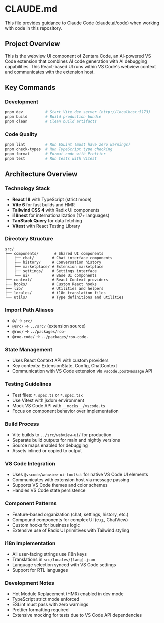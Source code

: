 # CLAUDE.md

This file provides guidance to Claude Code (claude.ai/code) when working with code in this repository.

## Project Overview

This is the webview UI component of Zentara Code, an AI-powered VS Code extension that combines AI code generation with AI debugging capabilities. This React-based UI runs within VS Code's webview context and communicates with the extension host.

## Key Commands

### Development
```bash
pnpm dev          # Start Vite dev server (http://localhost:5173)
pnpm build        # Build production bundle
pnpm clean        # Clean build artifacts
```

### Code Quality
```bash
pnpm lint         # Run ESLint (must have zero warnings)
pnpm check-types  # Run TypeScript type checking
pnpm format       # Format code with Prettier
pnpm test         # Run tests with Vitest
```

## Architecture Overview

### Technology Stack
- **React 18** with TypeScript (strict mode)
- **Vite 6** for fast builds and HMR
- **Tailwind CSS 4** with Radix UI components
- **i18next** for internationalization (17+ languages)
- **TanStack Query** for data fetching
- **Vitest** with React Testing Library

### Directory Structure
```
src/
├── components/       # Shared UI components
│   ├── chat/        # Chat interface components
│   ├── history/     # Conversation history
│   ├── marketplace/ # Extension marketplace
│   ├── settings/    # Settings interface
│   └── ui/          # Base UI components
├── context/         # React Context providers
├── hooks/           # Custom React hooks
├── lib/             # Utilities and helpers
├── locales/         # i18n translation files
└── utils/           # Type definitions and utilities
```

### Import Path Aliases
- `@/` → `src/`
- `@src/` → `../src/` (extension source)
- `@roo/` → `../packages/roo-` 
- `@roo-code/` → `../packages/roo-code-`

### State Management
- Uses React Context API with custom providers
- Key contexts: ExtensionState, Config, ChatContext
- Communication with VS Code extension via `vscode.postMessage` API

### Testing Guidelines
- Test files: `*.spec.ts` or `*.spec.tsx`
- Use Vitest with jsdom environment
- Mock VS Code API with `__mocks__/vscode.ts`
- Focus on component behavior over implementation

### Build Process
- Vite builds to `../src/webview-ui/` for production
- Separate build outputs for main and nightly versions
- Source maps enabled for debugging
- Assets inlined or copied to output

### VS Code Integration
- Uses `@vscode/webview-ui-toolkit` for native VS Code UI elements
- Communicates with extension host via message passing
- Supports VS Code themes and color schemes
- Handles VS Code state persistence

### Component Patterns
- Feature-based organization (chat, settings, history, etc.)
- Compound components for complex UI (e.g., ChatView)
- Custom hooks for business logic
- Extensive use of Radix UI primitives with Tailwind styling

### i18n Implementation
- All user-facing strings use i18n keys
- Translations in `src/locales/[lang].json`
- Language selection synced with VS Code settings
- Support for RTL languages

### Development Notes
- Hot Module Replacement (HMR) enabled in dev mode
- TypeScript strict mode enforced
- ESLint must pass with zero warnings
- Prettier formatting required
- Extensive mocking for tests due to VS Code API dependencies